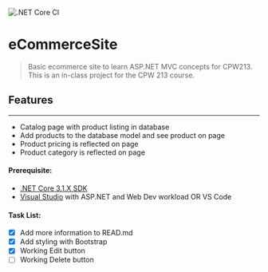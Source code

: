 ![.NET Core CI](https://github.com/Sa-wol/eCommerceSite/workflows/.NET%20Core%20CI/badge.svg)

# eCommerceSite
> Basic ecommerce site to learn ASP.NET MVC concepts for CPW213. This is an in-class project for the CPW 213 course.

## Features
------
- Catalog page with product listing in database
- Add products to the database model and see product on page
- Product pricing is reflected on page
- Product category is reflected on page

#### Prerequisite:
- [.NET Core 3.1.X SDK](https://dotnet.microsoft.com/download)
- [Visual Studio](https://visualstudio.microsoft.com/) with ASP.NET and Web Dev workload OR VS Code

#### Task List:
- [x] Add more information to READ.md
- [x]  Add styling with Bootstrap
- [x] Working Edit button
- [ ] Working Delete button
